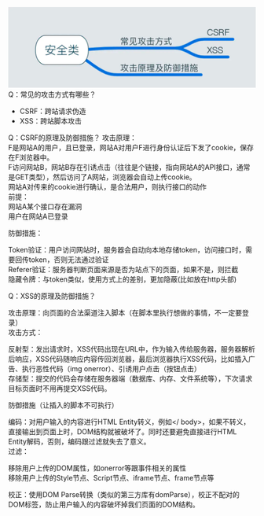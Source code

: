 ![](image/安全.png) <br/>
Q：常见的攻击方式有哪些？
+ CSRF：跨站请求伪造
+ XSS：跨站脚本攻击

Q：CSRF的原理及防御措施？
攻击原理：<br/>
F是网站A的用户，且已登录，网站A对用户F进行身份认证后下发了cookie，保存在F浏览器中。<br/>
F访问网站B，网站B存在引诱点击（往往是个链接，指向网站A的API接口，通常是GET类型），然后访问了A网站，浏览器会自动上传cookie。<br/>
网站A对传来的cookie进行确认，是合法用户，则执行接口的动作 <br/>
前提：<br/>
网站A某个接口存在漏洞 <br/>
用户在网站A已登录 <br/>

防御措施：<br/>

Token验证：用户访问网站时，服务器会自动向本地存储token，访问接口时，需要回传token，否则无法通过验证 <br/>
Referer验证：服务器判断页面来源是否为站点下的页面，如果不是，则拦截 <br/>
隐藏令牌：与token类似，使用方式上的差别，更加隐蔽(比如放在http头部) <br/>



Q：XSS的原理及防御措施？

攻击原理：向页面的合法渠道注入脚本（在脚本里执行想做的事情，不一定要登录）<br/>
攻击方式：<br/>

反射型：发出请求时，XSS代码出现在URL中，作为输入传给服务器，服务器解析后响应，XSS代码随响应内容传回浏览器，最后浏览器执行XSS代码，比如插入广告、执行恶性代码（img onerror）、引诱用户点击（按钮点击）<br/>
存储型：提交的代码会存储在服务器端（数据库、内存、文件系统等），下次请求目标页面时不用再提交XSS代码。<br/>


防御措施（让插入的脚本不可执行）<br/>

编码：对用户输入的内容进行HTML Entity转义，例如</ body>，如果不转义，直接输出到页面上时，DOM结构就被破坏了。同时还要避免直接进行HTML Entity解码，否则，编码跟过滤就失去了意义。<br/>
过滤：<br/>

移除用户上传的DOM属性，如onerror等跟事件相关的属性 <br/>
移除用户上传的Style节点、Script节点、iframe节点、frame节点等<br/>


校正：使用DOM Parse转换（类似的第三方库有domParse），校正不配对的DOM标签，防止用户输入的内容破坏掉我们页面的DOM结构。<br/>